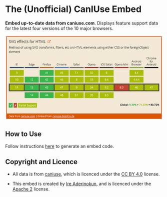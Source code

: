 # The (Unofficial) CanIUse Embed

**Embed up-to-date data from caniuse.com**. Displays feature support data for the latest four versions of the 10 major browsers.

![caniuse SVG Table](example.png)



## How to Use

Follow instructions [here](http://caniuse.bitsofco.de/#how-to-use) to generate an embed code.


## Copyright and Licence

- All data is from [caniuse](https://github.com/fyrd/caniuse), which is licenced under the [CC BY 4.0](http://creativecommons.org/licenses/by/4.0/) license.

- This embed is created by [Ire Aderinokun](https://twitter.com/ireaderinokun), and is licenced under the [Apache 2](http://www.apache.org/licenses/LICENSE-2.0) license.
